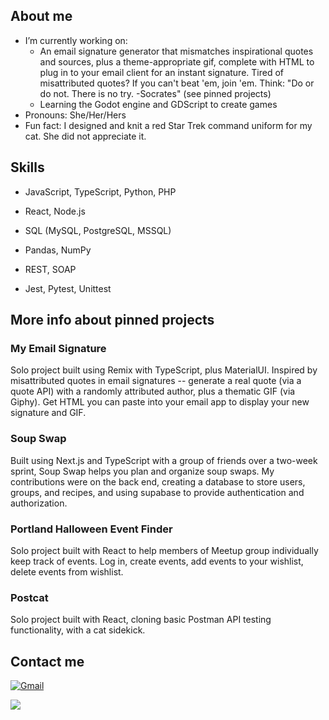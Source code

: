 ## About me

- I’m currently working on:
  - An email signature generator that mismatches inspirational quotes and sources, plus a theme-appropriate gif, complete with HTML to plug in to your email client for an instant signature. Tired of misattributed quotes? If you can't beat 'em, join 'em. Think: "Do or do not. There is no try. -Socrates" (see pinned projects)
  - Learning the Godot engine and GDScript to create games
- Pronouns: She/Her/Hers 
- Fun fact: I designed and knit a red Star Trek command uniform for my cat. She did not appreciate it.

## Skills

- JavaScript, TypeScript, Python, PHP

- React, Node.js

- SQL (MySQL, PostgreSQL, MSSQL)

- Pandas, NumPy

- REST, SOAP

- Jest, Pytest, Unittest

## More info about pinned projects

### My Email Signature

Solo project built using Remix with TypeScript, plus MaterialUI. Inspired by misattributed quotes in email signatures -- generate a real quote (via a quote API) with a randomly attributed author, plus a thematic GIF (via Giphy). Get HTML you can paste into your email app to display your new signature and GIF.

### Soup Swap

Built using Next.js and TypeScript with a group of friends over a two-week sprint, Soup Swap helps you plan and organize soup swaps. My contributions were on the back end, creating a database to store users, groups, and recipes, and using supabase to provide authentication and authorization.

### Portland Halloween Event Finder

Solo project built with React to help members of Meetup group individually keep track of events. Log in, create events, add events to your wishlist, delete events from wishlist.

### Postcat

Solo project built with React, cloning basic Postman API testing functionality, with a cat sidekick.

## Contact me
  
[<img alt="Gmail" src="https://img.shields.io/badge/Gmail-D14836?style=for-the-badge&logo=gmail&logoColor=white">](mailto:christiane.merritt@gmail.com?Subject=Found%20you%20on%20Github!)

[<img src="https://img.shields.io/badge/LinkedIn-0077B5?style=for-the-badge&logo=linkedin&logoColor=white">](https://www.linkedin.com/in/christiane-merritt/) 
  



